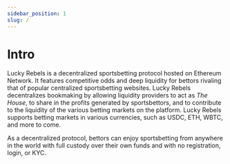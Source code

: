 ```yaml
---
sidebar_position: 1
slug: /
---
```


# Intro

Lucky Rebels is a decentralized sportsbetting protocol hosted on Ethereum Network. It features competitive odds and deep liquidity for bettors rivaling that of popular centralized sportsbetting websites. Lucky Rebels decentralizes bookmaking by allowing liquidity providers to act as *The House*, to share in the profits generated by sportsbettors, and to contribute to the liquidity of the various betting markets on the platform. Lucky Rebels supports betting markets in various currencies, such as USDC, ETH, WBTC, and more to come.

As a decentralized protocol, bettors can enjoy sportsbetting from anywhere in the world with full custody over their own funds and with no registration, login, or KYC.
